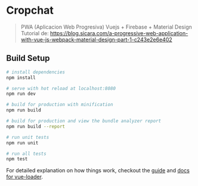 # Cropchat

> PWA (Aplicacion Web Progresiva) Vuejs + Firebase + Material Design Tutorial de: https://blog.sicara.com/a-progressive-web-application-with-vue-js-webpack-material-design-part-1-c243e2e6e402

## Build Setup

``` bash
# install dependencies
npm install

# serve with hot reload at localhost:8080
npm run dev

# build for production with minification
npm run build

# build for production and view the bundle analyzer report
npm run build --report

# run unit tests
npm run unit

# run all tests
npm test
```

For detailed explanation on how things work, checkout the [guide](http://vuejs-templates.github.io/webpack/) and [docs for vue-loader](http://vuejs.github.io/vue-loader).
